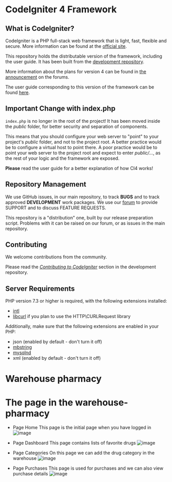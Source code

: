 # CodeIgniter 4 Framework

## What is CodeIgniter?

CodeIgniter is a PHP full-stack web framework that is light, fast, flexible and secure.
More information can be found at the [official site](http://codeigniter.com).

This repository holds the distributable version of the framework,
including the user guide. It has been built from the
[development repository](https://github.com/codeigniter4/CodeIgniter4).

More information about the plans for version 4 can be found in [the announcement](http://forum.codeigniter.com/thread-62615.html) on the forums.

The user guide corresponding to this version of the framework can be found
[here](https://codeigniter4.github.io/userguide/).


## Important Change with index.php

`index.php` is no longer in the root of the project! It has been moved inside the *public* folder,
for better security and separation of components.

This means that you should configure your web server to "point" to your project's *public* folder, and
not to the project root. A better practice would be to configure a virtual host to point there. A poor practice would be to point your web server to the project root and expect to enter *public/...*, as the rest of your logic and the
framework are exposed.

**Please** read the user guide for a better explanation of how CI4 works!

## Repository Management

We use GitHub issues, in our main repository, to track **BUGS** and to track approved **DEVELOPMENT** work packages.
We use our [forum](http://forum.codeigniter.com) to provide SUPPORT and to discuss
FEATURE REQUESTS.

This repository is a "distribution" one, built by our release preparation script.
Problems with it can be raised on our forum, or as issues in the main repository.

## Contributing

We welcome contributions from the community.

Please read the [*Contributing to CodeIgniter*](https://github.com/codeigniter4/CodeIgniter4/blob/develop/CONTRIBUTING.md) section in the development repository.

## Server Requirements

PHP version 7.3 or higher is required, with the following extensions installed:

- [intl](http://php.net/manual/en/intl.requirements.php)
- [libcurl](http://php.net/manual/en/curl.requirements.php) if you plan to use the HTTP\CURLRequest library

Additionally, make sure that the following extensions are enabled in your PHP:

- json (enabled by default - don't turn it off)
- [mbstring](http://php.net/manual/en/mbstring.installation.php)
- [mysqlnd](http://php.net/manual/en/mysqlnd.install.php)
- xml (enabled by default - don't turn it off)
# Warehouse pharmacy
# The page in the warehouse-pharmacy
  - Page Home
      This page is the initial page when you have logged in
      ![image](https://user-images.githubusercontent.com/101650151/205431607-c0a1af30-e38e-421a-8982-cc1f143dfb55.png)
  
  - Page Dashboard
      This page contains lists of favorite drugs
      ![image](https://user-images.githubusercontent.com/101650151/205431726-5d6ca6a9-078e-4224-bf04-c90d22b5ce0a.png)
  
  - Page Categories
      On this page we can add the drug category in the warehouse
      ![image](https://user-images.githubusercontent.com/101650151/205431872-2db932e5-7143-4e62-aae0-0620c6066e5d.png)
      
  - Page Purchases
      This page is used for purchases and we can also view purchase details
      ![image](https://user-images.githubusercontent.com/101650151/205431973-f46b72ad-ff8f-4d1b-b864-9bfa7efc8c65.png)



